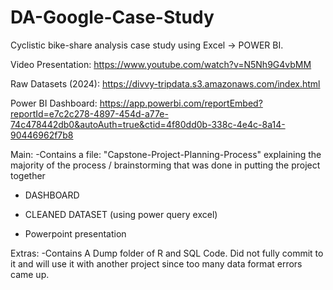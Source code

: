 # DA-Google-Case-Study
Cyclistic bike-share analysis case study using Excel -> POWER BI. 

Video Presentation: https://www.youtube.com/watch?v=N5Nh9G4vbMM

Raw Datasets (2024): https://divvy-tripdata.s3.amazonaws.com/index.html

Power BI Dashboard: https://app.powerbi.com/reportEmbed?reportId=e7c2c278-4897-454d-a77e-74c478442db0&autoAuth=true&ctid=4f80dd0b-338c-4e4c-8a14-90446962f7b8

Main:
-Contains a file: "Capstone-Project-Planning-Process" explaining the majority of the process / brainstorming that was done in putting the project together

- DASHBOARD

- CLEANED DATASET (using power query excel)

- Powerpoint presentation


Extras:
-Contains A Dump folder of R and SQL Code. Did not fully commit to it and will use it with another project since too many data format errors came up.




		
	






